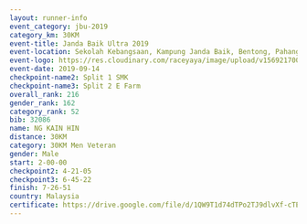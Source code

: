 ```yaml
---
layout: runner-info 
event_category: jbu-2019 
category_km: 30KM 
event-title: Janda Baik Ultra 2019 
event-location: Sekolah Kebangsaan, Kampung Janda Baik, Bentong, Pahang, Malaysia 
event-logo: https://res.cloudinary.com/raceyaya/image/upload/v1569217009/logo/janda-baik_vch1pc.jpg 
event-date: 2019-09-14 
checkpoint-name2: Split 1 SMK 
checkpoint-name3: Split 2 E Farm 
overall_rank: 216
gender_rank: 162
category_rank: 52
bib: 32086
name: NG KAIN HIN
distance: 30KM
category: 30KM Men Veteran
gender: Male
start: 2-00-00
checkpoint2: 4-21-05
checkpoint3: 6-45-22
finish: 7-26-51
country: Malaysia
certificate: https://drive.google.com/file/d/1QW9T1d74dTPo2TJ9dlvXf-cTE2fhEq6E/view?usp=sharing
---
```


